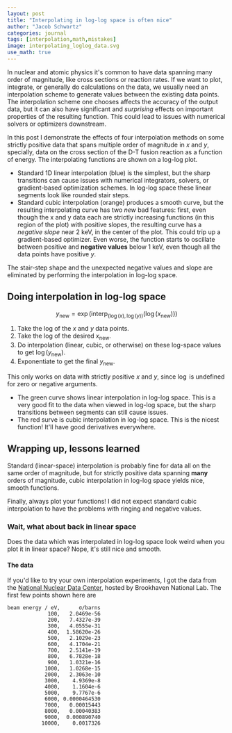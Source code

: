 ```yaml
---
layout: post
title: "Interpolating in log-log space is often nice"
author: "Jacob Schwartz"
categories: journal
tags: [interpolation,math,mistakes]
image: interpolating_loglog_data.svg
use_math: true
---
```


In nuclear and atomic physics it's common to have data spanning many order of magnitude, like cross sections or reaction rates.
If we want to plot, integrate, or generally do calculations on the data, we usually need an interpolation scheme to generate values between the existing data points.
The interpolation scheme one chooses affects the accuracy of the output data, but it can also have significant and *surprising* effects on important properties of the resulting function. This could lead to issues with numerical solvers or optimizers downstream.

In this post I demonstrate the effects of four interpolation methods on some strictly positive data that spans multiple order of magnitude in _x_ and _y_, specially, data on the cross section of the D-T fusion reaction as a function of energy. The interpolating functions are shown on a log-log plot.

* Standard 1D linear interpolation (blue) is the simplest, but the sharp transitions can cause issues with numerical integrators, solvers, or gradient-based optimization schemes. In log-log space these linear segments look like rounded stair steps.
* Standard cubic interpolation (orange) produces a smooth curve, but the resulting interpolating curve has two _new_ bad features: first, even though the x and y data each are strictly increasing functions (in this region of the plot) with positive slopes, the resulting curve has a *negative slope* near 2 keV, in the center of the plot. This could trip up a gradient-based optimizer. Even worse, the function starts to oscillate between positive and **negative values** below 1 keV, even though all the data points have positive $y$.

The stair-step shape and the unexpected negative values and slope are eliminated by performing the interpolation in log-log space.

## Doing interpolation in log-log space

$$ y_\mathrm{new}=\exp\left(\mathrm{interp}_{(\log(x), \log(y))}(\log(x_\mathrm{new})) \right)$$

1. Take the log of the _x_ and _y_ data points. 
2. Take the log of the desired $x_\mathrm{new}$.
3. Do interpolation (linear, cubic, or otherwise) on these log-space values to get $\log(y_\mathrm{new})$.
4. Exponentiate to get the final $y_\mathrm{new}$.

This only works on data with strictly positive *x* and *y*, since $\log$ is undefined for zero or negative arguments.

* The green curve shows linear interpolation in log-log space. This is a very good fit to the data when viewed in log-log space, but the sharp transitions between segments can still cause issues.
* The red surve is cubic interpolation in log-log space. This is the nicest function! It'll have good derivatives everywhere.

## Wrapping up, lessons learned

Standard (linear-space) interpolation is probably fine for data all on the same order of magnitude,
but for strictly positive data spanning **many** orders of magnitude, 
cubic interpolation in log-log space yields nice, smooth functions.

Finally, always plot your functions! I did not expect standard cubic interpolation to have the problems with ringing and negative values.

### Wait, what about back in linear space

Does the data which was interpolated in log-log space look weird when you plot it in linear space? Nope, it's still nice and smooth.

#### The data
If you'd like to try your own interpolation experiments, I got the data from the [National Nuclear Data Center](https://www.nndc.bnl.gov/sigma/getInterpreted.jsp?evalid=19788&mf=3&mt=50),
hosted by Brookhaven National Lab.
The first few points shown here are

```
beam energy / eV,      σ/barns
             100,   2.0469e-56
             200,   7.4327e-39
             300,   4.0555e-31
             400,  1.58620e-26
             500,   2.1029e-23
             600,   4.1704e-21
             700,   2.5141e-19
             800,   6.7828e-18
             900,   1.0321e-16
            1000,   1.0268e-15
            2000,   2.3063e-10
            3000,    4.9369e-8
            4000,    1.1604e-6
            5000,    9.7767e-6
            6000, 0.0000464530
            7000,   0.00015443
            8000,   0.00040383
            9000,  0.000890740
           10000,    0.0017326
```
